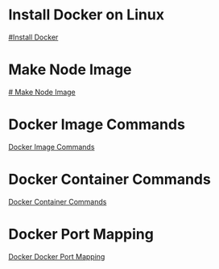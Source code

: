  # Install Docker on Linux
<a href="https://github.com/ABOBAKAR-IT/Learn-Docker/tree/master/Install%20docker">#Install Docker</a>

# Make Node Image
<a href="https://github.com/ABOBAKAR-IT/Learn-Docker/tree/master/Make%20Node%20Image"># Make Node Image</a>

# Docker Image Commands
<a href="https://github.com/ABOBAKAR-IT/Learn-Docker/tree/master/Docker%20Image%20Commands">Docker Image Commands</a>

# Docker Container Commands
<a href="https://github.com/ABOBAKAR-IT/Learn-Docker/tree/master/Docker%20Container%20Commands">Docker Container Commands</a>

# Docker Port Mapping
<a href="https://github.com/ABOBAKAR-IT/Learn-Docker/tree/master/Port%20Mapping%20in%20Docker">Docker Docker Port Mapping</a>
